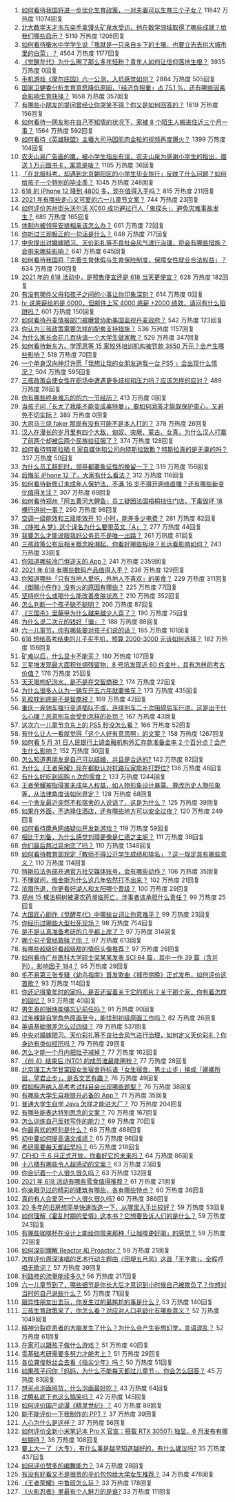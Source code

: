 1. [如何看待我国将进一步优化生育政策，一对夫妻可以生育三个子女？](https://www.zhihu.com/question/462390587) 11842 万热度 11074回复
1. [北大数学天才韦东奕手拿馒头矿泉水受访，他在数学领域取得了哪些成就？给我们哪些启示？](https://www.zhihu.com/question/462169322) 5119 万热度 1206回复
1. [如何看待衡水中学学生说「我就是一只来自乡下的土猪，也要立志去拱大城市里的白菜」？](https://www.zhihu.com/question/462345321) 4564 万热度 1177回复
1. [《觉醒年代》为什么圈了那么多年轻粉？青年人如何让信仰落地生根？](https://www.zhihu.com/special/1382748126810284032) 3935 万热度 0回复
1. [手机游戏《摩尔庄园》六一公测，入坑感觉如何？](https://www.zhihu.com/question/458172840) 2884 万热度 505回复
1. [国家卫健委分析生育意愿降低原因，「经济负担重」占 75.1 %，还有哪些因素会影响生育抉择？](https://www.zhihu.com/question/462526540) 1658 万热度 357回复
1. [有哪些小朋友的提问曾经让你哭笑不得？你又是如何回答的？](https://www.zhihu.com/question/461283494) 1619 万热度 156回复
1. [如何看待一网友称在自己不知情的状况下，家被 8 个陌生人搬进住近三个月一事？](https://www.zhihu.com/question/461252891) 1564 万热度 592回复
1. [如何看待《英雄联盟》主播大司马因肌肉金轮的视频再度爆火？](https://www.zhihu.com/question/461809084) 1399 万热度 104回复
1. [农夫山泉广告画的鹰，被小学生指出有误，农夫山泉为感谢小学生的指出，赠送 1 万元图书卡，寓意是啥？](https://www.zhihu.com/question/462023008) 1185 万热度 36回复
1. [「在北极科考，却遇到北京朝阳区的小学生毕业旅行」反映了什么问题？如何给孩子一个特别的毕业季？](https://www.zhihu.com/question/461429592) 1045 万热度 248回复
1. [618 的 iPhone 12 降到 4800 多，现在值得入手吗？](https://www.zhihu.com/question/462118314) 815 万热度 211回复
1. [2021 年有哪些走心又可爱的六一儿童节文案？](https://www.zhihu.com/question/461411396) 744 万热度 23回复
1. [如何评价苏州街头沃尔沃 XC60 成功避过行人「鬼探头」，避免灾难事故发生？](https://www.zhihu.com/question/461921854) 685 万热度 165回复
1. [体制内被领导安排相亲该怎么办？](https://www.zhihu.com/question/460637014) 661 万热度 72回复
1. [你听过三观极正的一句话是什么？](https://www.zhihu.com/question/316797926) 648 万热度 717回复
1. [中央提出对婚嫁陋习、天价彩礼等不良社会风气进行治理，将会有哪些措施？会带来哪些影响？](https://www.zhihu.com/question/462399146) 641 万热度 645回复
1. [如何看待我国将「完善生育休假与生育保险制度，保障女性就业合法权益」？](https://www.zhihu.com/question/462395582) 634 万热度 790回复
1. [2021 年的 618 活动中，是预售便宜还是 618 当天更便宜？](https://www.zhihu.com/question/461194384) 628 万热度 182回复
1. [有没有哪件父母和孩子之间的小事让你印象深刻？](https://www.zhihu.com/xen/market/ecom-page/1381692617655111680) 614 万热度 0回复
1. [hr 说底薪给的是 6000，但邮件上写 4000 底薪 +2000 绩效，请问有什么陷阱吗？](https://www.zhihu.com/question/279752230) 601 万热度 150回复
1. [如何看待丹麦情报部门被曝曾协助美国监视丹麦政府？](https://www.zhihu.com/question/462342888) 542 万热度 123回复
1. [你认为三孩政策需要怎样的配套支持措施？](https://www.zhihu.com/question/462397663) 536 万热度 1157回复
1. [为什么家长会花几百块请一个大学生做家教？](https://www.zhihu.com/question/290772385) 529 万热度 347回复
1. [如何看待新东方、学而思等 15 家校外培训机构被罚款 3650 万元？会产生哪些影响？](https://www.zhihu.com/question/462535567) 518 万热度 70回复
1. [一个单身汉向神灯许愿「我想让我的女朋友送我一台 PS5 」会出现什么情况？](https://www.zhihu.com/question/441177338) 504 万热度 595回复
1. [三孩政策会使女性在职场中遭遇更多歧视和压力吗？应该怎样的应对？](https://www.zhihu.com/question/462489226) 489 万热度 28回复
1. [你有哪些终身难忘的的六一节经历？](https://www.zhihu.com/special/1380208655950770176) 413 万热度 0回复
1. [当孩子问「长大了我能不能变成奥特曼」，要如何回答才能既保护童心，又避免不切实际？](https://www.zhihu.com/roundtable/tongxintiwen) 389 万热度 0回复
1. [大司马三烧 faker 那局有没有可能不是本人打的？](https://www.zhihu.com/question/459219863) 378 万热度 26回复
1. [汉人在漫长的岁月里有四个大敌，匈奴、突厥、蒙古、女真，为什么汉人打赢了前两个却被后两个民族给征服了？](https://www.zhihu.com/question/353844694) 374 万热度 128回复
1. [如何看待特斯拉晒 6 家自媒体和公司向特斯拉致歉？特斯拉真的是无辜的吗？](https://www.zhihu.com/question/462076486) 337 万热度 50回复
1. [为什么员工辞职时，领导都要象征性的挽留一下？](https://www.zhihu.com/question/459351020) 319 万热度 156回复
1. [后悔买 iPhone 12 了，大家有什么看法？](https://www.zhihu.com/question/445160711) 312 万热度 116回复
1. [如何看待新修订未成年人保护法，不满 16 岁不得开网络直播？还有哪些新变化值得关注？](https://www.zhihu.com/question/462346256) 307 万热度 69回复
1. [如何看待郑州「阿五黄河大鲤鱼」员工疑因法国梧桐挡住门店，下毒毁坏 18 棵行道树一事？](https://www.zhihu.com/question/461978699) 290 万热度 96回复
1. [空调一级能效和三级能效开 10 小时，能差多少电费？](https://www.zhihu.com/question/329341284) 281 万热度 82回复
1. [《哆啦 A 梦》这个译名为什么要带英文「A」？](https://www.zhihu.com/question/30836738) 277 万热度 44回复
1. [我要怎么才能说服我妈公务员不是唯一出路？](https://www.zhihu.com/question/455473165) 261 万热度 81回复
1. [三孩政策公布后相关概念股潮起，你看好哪些板块？长远看影响如何？](https://www.zhihu.com/question/462412591) 243 万热度 33回复
1. [你知道哪些冷门但逆天的 App？](https://www.zhihu.com/question/37524914) 241 万热度 2359回复
1. [2021 年 618 有哪些数码产品值得入手？](https://www.zhihu.com/question/458701072) 236 万热度 129回复
1. [你知道哪些「只有当地人爱吃，外地人不喜欢」的美食？](https://www.zhihu.com/question/461730414) 229 万热度 311回复
1. [《御赐小仵作》没有火的原因有哪些？](https://www.zhihu.com/question/457943894) 225 万热度 77回复
1. [坚持吃什么或喝什么能改善皮肤状态？](https://www.zhihu.com/question/284643508) 210 万热度 352回复
1. [怎么判断一个孩子聪不聪明？](https://www.zhihu.com/question/460441961) 206 万热度 87回复
1. [《三国杀》里藤甲为什么越来越少人穿了？](https://www.zhihu.com/question/461025306) 190 万热度 75回复
1. [为什么说二次元的钱好「骗」？](https://www.zhihu.com/question/461633604) 188 万热度 88回复
1. [六一儿童节，你有哪些要对孩子们说的话？](https://www.zhihu.com/question/462357564) 185 万热度 101回复
1. [618 想给高考结束的儿子买手机，预算 2000-3000 元该如何选择？](https://www.zhihu.com/question/460341652) 182 万热度 156回复
1. [矿难以后，什么显卡不能买？](https://www.zhihu.com/question/457188655) 180 万热度 107回复
1. [三星堆发现最大面积丝绸残留物，8 号坑发现近 60 件金叶，具有怎样的考古价值？](https://www.zhihu.com/question/462198382) 176 万热度 25回复
1. [天天喝枸杞泡水，是不是在交智商税？](https://www.zhihu.com/question/454743302) 174 万热度 22回复
1. [为什么很多人认为一辆车开五六年就要换车？](https://www.zhihu.com/question/37958506) 173 万热度 435回复
1. [乳胶枕到底是不是智商税？](https://www.zhihu.com/question/419436850) 169 万热度 42回复
1. [重庆一奔驰车强行变道插队不成，连续别车二十次阻碍后车行进，这是出于什么心理？恶意别车会受到怎样的处罚？](https://www.zhihu.com/question/462354167) 167 万热度 43回复
1. [这次六一儿童节京东上的 PS5 秒没怎么看？](https://www.zhihu.com/question/462492031) 166 万热度 52回复
1. [有什么让人一看就觉得「这个人好有意思啊」的文案？](https://www.zhihu.com/question/376417418) 158 万热度 1267回复
1. [如何看 5 月 31 日人民银行上调金融机构外汇存款准备金率 2 个百分点？会产生什么影响？](https://www.zhihu.com/question/462414275) 152 万热度 30回复
1. [怎么知道男朋友是自己可以结婚，并且是合适的?](https://www.zhihu.com/question/449911702) 142 万热度 82回复
1. [为什么《王者荣耀》现在都默认对抗路玩家能补打野位?](https://www.zhihu.com/question/462063708) 136 万热度 48回复
1. [有什么好吃到回购 n 次的零食？](https://www.zhihu.com/question/351402153) 133 万热度 1244回复
1. [王者荣耀被指侵害未成年人权益，如人物形象设计暴露、篡改历史人物形象等，从法律角度该如何界定？](https://www.zhihu.com/question/462570583) 128 万热度 68回复
1. [一个舍友最近突然不和宿舍的人说话了，这是为什么？](https://www.zhihu.com/question/39650172) 125 万热度 39回复
1. [如果在外面，不选择住酒店，还有哪些地方可以安全过夜？](https://www.zhihu.com/question/460644032) 120 万热度 249回复
1. [如何看待鹰角网络疑似开发新游戏？](https://www.zhihu.com/question/462250122) 119 万热度 59回复
1. [相比于刘备，为什么感觉刘璋更像是仁德之主呢？](https://www.zhihu.com/question/461096434) 111 万热度 38回复
1. [你们最后熬过异地恋了吗？](https://www.zhihu.com/question/364054443) 110 万热度 1348回复
1. [如何看待教育部规定「教师不得公开学生成绩和排名」？这一规定具有哪些意义？](https://www.zhihu.com/question/462602539) 110 万热度 114回复
1. [特斯拉法务部开通官方社交媒体账号，会有哪些动作？](https://www.zhihu.com/question/462547819) 106 万热度 35回复
1. [不懂就问，维金斯为什么这几年依然打不出来？](https://www.zhihu.com/question/461579088) 102 万热度 21回复
1. [浓眉伤退，你更看好湖人和太阳哪个晋级？](https://www.zhihu.com/question/462327535) 100 万热度 29回复
1. [郑州 15 棵法桐树被灌农药濒临死亡，涉事者该承担什么责任？](https://www.zhihu.com/question/462006651) 99 万热度 25回复
1. [大国匠心剧作《觉醒年代》中哪些台词让你意难平？](https://www.zhihu.com/question/461299889) 99 万热度 23回复
1. [你经历过哪些大型社死现场？](https://www.zhihu.com/question/439032546) 98 万热度 754回复
1. [是不是认真准备考研的几乎都上岸了？](https://www.zhihu.com/question/452073317) 97 万热度 314回复
1. [哪个句子曾经救赎了你 ？](https://www.zhihu.com/question/453706577) 97 万热度 613回复
1. [有哪些超级好看超级甜的情侣头像推荐？](https://www.zhihu.com/question/456268412) 97 万热度 26回复
1. [如何看待广州医科大学硕士梁某某发表 SCI 84 篇，其中一作 39 篇（含并列），影响因子 184？](https://www.zhihu.com/question/462366877) 95 万热度 29回复
1. [毛不易第三张专辑《幼鸟指南》首发歌曲《城市傍晚》正式发布，如何评价这首歌？](https://www.zhihu.com/question/462428664) 93 万热度 114回复
1. [你还记得童年时的家吗，是否还留着关于它的照片？关于那个家，你有着怎样的回忆？](https://www.zhihu.com/question/461455922) 93 万热度 40回复
1. [男生真的很快能够忘记前任吗？](https://www.zhihu.com/question/459584381) 91 万热度 90回复
1. [过年裸辞自学角色原画至今，能找到初级原画工作吗？](https://www.zhihu.com/question/461261390) 82 万热度 26回复
1. [英语基础很差怎么过四级？](https://www.zhihu.com/question/64985067) 79 万热度 537回复
1. [中央对婚嫁陋习、天价彩礼等不良社会风气进行治理，如何定义天价彩礼？你身边有类似经历吗？](https://www.zhihu.com/question/462402191) 79 万热度 29回复
1. [怎么才能一个月内把肚子减掉？](https://www.zhihu.com/question/317186157) 77 万热度 162回复
1. [《创 4》结束后 INTO1 的成员谁最能圈粉？](https://www.zhihu.com/question/462281849) 77 万热度 28回复
1. [北京理工大学甘棠园女生宿舍将标语「女生宿舍，男士止步」换成「卿卿所居，望君止步」，是否文艺有趣？](https://www.zhihu.com/question/462400196) 76 万热度 49回复
1. [假如相声纳入高考考试科目会出现哪些题型？](https://www.zhihu.com/question/461864657) 76 万热度 38回复
1. [有哪些大学生自我提升必备的 App？](https://www.zhihu.com/question/320804037) 71 万热度 35回复
1. [普通大学生自学 Java 怎样才能进大厂？](https://www.zhihu.com/question/387717615) 70 万热度 204回复
1. [有哪些能表达特别思念的文案？](https://www.zhihu.com/question/452948481) 70 万热度 167回复
1. [怎么训练自己反转写作的能力？](https://www.zhihu.com/question/61914490) 69 万热度 70回复
1. [你最喜欢的短句是什么？](https://www.zhihu.com/question/426690828) 68 万热度 488回复
1. [初中要如何提高语文成绩？](https://www.zhihu.com/question/418605306) 65 万热度 96回复
1. [考研需要每天都起早吗？](https://www.zhihu.com/question/450289602) 65 万热度 218回复
1. [CFHD 于 6 月正式开放，你看好它的未来吗？](https://www.zhihu.com/question/459837419) 64 万热度 86回复
1. [十八楼有哪些令人超感动的文案？](https://www.zhihu.com/question/455124761) 63 万热度 23回复
1. [你会记着一个人很久很久吗？](https://www.zhihu.com/question/461880348) 63 万热度 132回复
1. [2021 年 618 活动有哪些零食值得推荐？](https://www.zhihu.com/question/460637438) 61 万热度 21回复
1. [你亲眼见过的精彩的建筑有哪些，各有哪些特点？](https://www.zhihu.com/question/22224895) 60 万热度 36回复
1. [真的有人会爱另一个人很久很久吗?](https://www.zhihu.com/question/458960074) 60 万热度 386回复
1. [20 多年的旧房想简单快速改造一下，从哪里入手比较好？](https://www.zhihu.com/question/460487422) 59 万热度 53回复
1. [如何理解《霍乱时期的爱情》这本书？它想要告诉人们的是什么？](https://www.zhihu.com/question/274223889) 59 万热度 243回复
1. [有哪些咖啡杯在设计上能给你带来那种「让咖啡更好喝」的感觉？](https://www.zhihu.com/question/460013534) 59 万热度 22回复
1. [如何深刻理解 Reactor 和 Proactor？](https://www.zhihu.com/question/26943938) 59 万热度 21回复
1. [怎样评价周深演唱的艺术行动主题曲《田埂五月风》这首「无字歌」，全程哼唱无歌词？](https://www.zhihu.com/question/462468969) 57 万热度 39回复
1. [利路修的流量能续多久?](https://www.zhihu.com/question/461929162) 56 万热度 217回复
1. [六一儿童节到了，哪些细节是你长大后才意识到小时候自己被欺负了？你想对当时的自己说些什么？](https://www.zhihu.com/question/462398897) 55 万热度 71回复
1. [跟异性朋友出去玩，你发生过的最尴尬的事是什么？](https://www.zhihu.com/question/281832872) 53 万热度 140回复
1. [三孩生育政策来了，你怎么看？对应对人口老龄化有哪些意义？](https://www.zhihu.com/question/462391662) 52 万热度 1049回复
1. [精神分裂症患者的大脑发生了什么？为什么会产生妄想幻觉，言语混乱？](https://www.zhihu.com/question/60875758) 52 万热度 61回复
1. [在家可以跟孩子做什么游戏？](https://www.zhihu.com/question/391201046) 51 万热度 40回复
1. [零基础考研需要多努力才能考上？](https://www.zhihu.com/question/455549160) 51 万热度 29回复
1. [各位龚俊粉丝会去看《指尖少年》吗？](https://www.zhihu.com/question/456052901) 50 万热度 51回复
1. [如果孩子问你「妈妈，为什么不能每天都过儿童节」，你会怎么回答？](https://www.zhihu.com/question/461277051) 45 万热度 83回复
1. [想买点泡面囤货，什么泡面最好吃？](https://www.zhihu.com/question/288238482) 43 万热度 64回复
1. [沈腾私底下也这么搞笑吗？](https://www.zhihu.com/question/449715891) 42 万热度 145回复
1. [如何评价国产动漫《精灵世纪》？](https://www.zhihu.com/question/33717323) 40 万热度 88回复
1. [能不能评价一下我制作的 PPT？](https://www.zhihu.com/question/460696678) 37 万热度 39回复
1. [人心为什么是这样？](https://www.zhihu.com/question/460333793) 37 万热度 56回复
1. [如何评价全新小米笔记本 Pro X 官宣：搭载 RTX 3050Ti 独显，6 月发布有哪些期待？](https://www.zhihu.com/question/459262263) 36 万热度 108回复
1. [要上大一了（大专），有什么事是越早知道越好的，有什么建议吗?](https://www.zhihu.com/question/454529413) 35 万热度 437回复
1. [如何评价赞多的编舞能力？](https://www.zhihu.com/question/462219851) 34 万热度 28回复
1. [有没有好看又不是很贵的平价包包给大学女生推荐？](https://www.zhihu.com/question/291016365) 34 万热度 478回复
1. [《王者荣耀》中鲁班怎么玩？](https://www.zhihu.com/question/375833811) 33 万热度 178回复
1. [《火影忍者》里最有个人魅力的是谁?](https://www.zhihu.com/question/459040908) 33 万热度 111回复